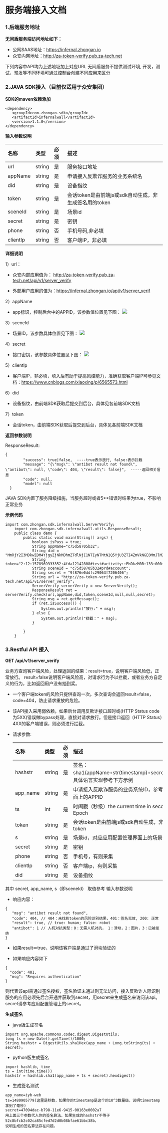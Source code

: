 # 服务端接入文档

### 1.后端服务地址

**无间盾服务端访问地址如下：**

* 公网SAAS地址：https://infernal.zhongan.io
* 众安内网地址：http://za-token-verify.pub.za-tech.net

下列内容中API均为上述地址加上对应URL
无间盾服务不提供测试环境, 开发，测试，预发等不同环境可通过控制台创建不同应用来区分

### 2.JAVA SDK接入（目前仅适用于众安集团）

**SDK的maven依赖添加**

```
<dependency>
   <groupId>com.zhongan.sdk</groupId>
   <artifactId>infernalwall</artifactId>
   <version>1.1.0</version>
</dependency>
```

**输入参数说明**

| 名称 | 类型 | 必须 | 描述 |
|:---|:---|:---|:---|
| url     | string  | 是 | 服务接口地址 |
| appName  | string  | 是 | 申请接入反欺诈服务的业务系统名 |
| did  | string  | 是  | 设备指纹 |
| token  | string  | 是  | 会话token是由前端js或sdk自动生成，非生成签名用的token |
| sceneId  | string  | 是  | 场景id |
| secret  | string  | 是  | 密钥 |
| phone  | string  | 否  | 手机号码,非必填 |
| clientIp  | string  | 否  | 客户端IP，非必填 |

**详细说明**

1）url：

* 众安内部应用值为： http://za-token-verify.pub.za-tech.net/api/v1/server_verify

* 外部用户应用的值为：https://infernal.zhongan.io/api/v1/server_verif

2）appName
* app标识，控制后台中的APPID，该参数值位置见下图：
  ![](/images/appconfig-1.png)

3）sceneId
* 场景ID，该参数具体位置见下图：
  ![](/images/appconfig-3.png)

4）secret
* 接口密钥，该参数具体位置见下图：
  ![](/images/appconfig-2.png)
  
5）clientIp
* 客户端IP，非必填，填入后有助于提高风控能力，准确获取客户端IP可参见文档：https://www.cnblogs.com/xiaoxing/p/6565573.html
  
6）did
* 设备指纹，由前端SDK获取后提交到后台，具体见各前端SDK文档

7）token
* 会话token，由前端SDK获取后提交到后台，具体见各前端SDK文档

**返回参数说明**

ResponseResult:
```
{
        "success": true|false,  ----true表示放行, false:表示拦截
        "message": "{\"msg\": \"antibot result not found\", \"antibot\": null, \"code\": 404, \"result\": false}",  -----返回相关信息
        "code": null,
        "model": null
  }
```
JAVA SDK内置了服务降级措施，当服务超时或者5**错误时结果为true，不影响正常业务

**示例代码**
```
import com.zhongan.sdk.infernalwall.ServerVerify;
    import com.zhongan.sdk.infernalwall.utils.ResponseResult;
    public class demo {
        public static void main(String[] args) {
            boolean isPass = true;
            String appName="c75d58705b32";
            String did = "MmRjY2I3MDkwZDM4YjgyZjNkMDhmZTdlNjI1NTIyNTMtN2Q5YjU3ZTI4ZmVkNGE0MmJlM2FhNDNhMGYyNjA0YTAwMTIyLVhURldRSHhmdThYazB2cEEzUndKL3FMeGdBRT0=";
            String token="2:12:1578969333352:4fda12142808#test#activity::PhDkzM0R:133:000f4f1a06584901e44ba81240ffd5f4ce6dcf29:12";
            String sceneId = "c75d58705b32#prd#account";
            String secret = "9f876e0ddfc29063f7206406";
            String url = "http://za-token-verify.pub.za-tech.net/api/v1/server_verify";
            ServerVerify serverVerify = new ServerVerify();
            ResponseResult ret = serverVerify.check(url,appName,did,token,sceneId,null,null,secret);
            String msg = ret.getMessage();
            if (ret.isSuccess()) {
                System.out.println("放行:" + msg);
            } else {
                System.out.println("拦截：" + msg);
            }

        }
    }
```

### 3.Restful API 接入

**GET /api/v1/server_verify**

业务方查询客户端风险，处理返回的结果：result=true，说明客户端风险低，正常放行。 result=false说明客户端风险高，对请求行为予以拦截，或者业务方自定义的行为，比如返回用户没有抽到奖。

* 一个客户端token的风险只提供查询一次。多次查询会返回result=false，code=404，防止请求重放的危险。

* 该API接入采用弱依赖，如果后台调用反欺诈接口超时或(HTTP Status code为5XX)错误做bypass处理，直接对请求放行。但是接口返回（HTTP Status）4XX的客户端错误，则必须进行拦截。
* 请求参数:
  
  | 名称 | 类型 | 必须 | 描述 |
  |:---|:---|:---|:---|
  | hashstr     | string  | 是 | 签名：sha1(appName+str(timestamp)+secret).hexdigest()，具体语言实现参考下方示例 |
  | app_name  | string  | 是 | 申请接入反欺诈服务的业务系统ID，参考应用配置管理界面上的APPID |
  | ts  | int  | 是  | 时间戳（秒级）the current time in seconds since the Epoch |
  | token  | string  | 是  | 会话token是由前端js或sdk自动生成，非生成签名用的token |
  | s  | string  | 是  | 场景id，对应应用配置管理界面上的场景ID |
  | secret  | string  | 是  | 密钥 |
  | phone  | string  | 否  | 手机号，有则采集 |
  | clientIp  | string  | 否  | 客户端ip，有则采集 |
  | did  | string  | 是  | 设备指纹 |

其中 secret, app_name, s（即sceneId） 取值参考 输入参数说明

* 响应内容：
 ```
{
    "msg": "antibot result not found",
    "code": 404, // 404：未找到token的风险识别结果，401：签名无效, 200: 正常
    "result": true, // true: human; false: robot
    "antibot": 1 // 人机对抗类型：0：无需人机对抗， 1：滑块，2：图片，3：已被拒绝
}
```
* 如果result＝true，说明该客户端是通过了滑块验证的

* 如果响应内容如下
```
{
  "code": 401,
  "msg": "Requires authentication"
}
```
则代表该api需通过签名授权，签名验证未通过则无法访问，接入反欺诈人际识别服务的应用必须先后台开通并获取到secret，用secret来生成签名来访问该api。secret请参考应用配置管理上的secret。

**生成签名**
* java版生成签名
```
import org.apache.commons.codec.digest.DigestUtils;
long ts = new Date().getTime()/1000;
String hashstr = DigestUtils.sha1Hex(app_name + Long.toString(ts) + secret);
```

* python版生成签名
```
import hashlib, time
ts = int(time.time())
hashstr = hashlib.sha1(app_name + ts + secret).hexdigest()
```

* 生成签名测试
```
app_name=iyb-web
ts=1480905779(这里是秒数，如果你的timestamp是这个的10^3数量级，说明timestamp拿到了毫秒)
secret=47094dac-b798-11e6-9415-00163e0002a7
用上面三个参数代入你的签名算法，如果生成的hashstr不等于52c8bfcb2c02ca85cfed7d2d0b08bfae61bbc38b，
说明生成的签名算法存在问题。
```
